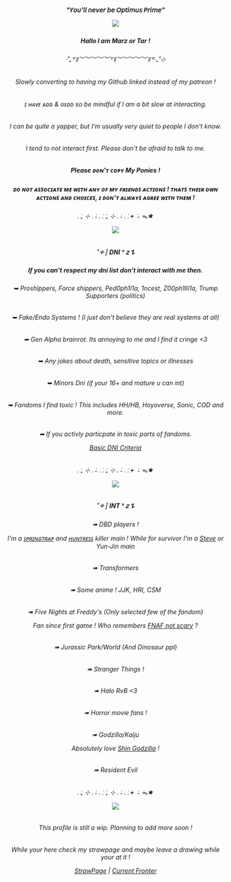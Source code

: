 <h5 align="center">"𝘠𝘰𝘶'𝘭𝘭 𝘯𝘦𝘷𝘦𝘳 𝘣𝘦 𝘖𝘱𝘵𝘪𝘮𝘶𝘴 𝘗𝘳𝘪𝘮𝘦"

<p align="center">
  <img src="https://media1.tenor.com/m/pu1jAWi9yW4AAAAC/transformers-bumblebee.gif" />
</p>

<h5 align="center">Hallo I am Marz or Tar !  
<h6 align="center">‧˚₊꒷꒦︶︶︶︶︶꒷꒦︶︶︶︶︶꒦꒷‧₊˚⊹
<h6 align="center">Slowly converting to having my Github linked instead of my patreon ! 
<h6 align="center">ɪ ʜᴀᴠᴇ ᴀᴅᴅ & ᴏꜱᴅᴅ so be mindful if I am a bit slow at interacting. 
<h6 align="center">I can be quite a yapper, but I'm usually very quiet to people I don't know.
<h6 align="center">I tend to not interact first. Please don't be afraid to talk to me.
<h5 align="center">Please ᴅᴏɴ'ᴛ ᴄᴏᴘʏ My Ponies !
<h5 align="center">ᴅᴏ ɴᴏᴛ ᴀꜱꜱᴏᴄɪᴀᴛᴇ ᴍᴇ ᴡɪᴛʜ ᴀɴʏ ᴏꜰ ᴍʏ ꜰʀɪᴇɴᴅꜱ ᴀᴄᴛɪᴏɴꜱ ! ᴛʜᴀᴛꜱ ᴛʜᴇɪʀ ᴏᴡɴ ᴀᴄᴛɪᴏɴꜱ ᴀɴᴅ ᴄʜᴏɪᴄᴇꜱ, ɪ ᴅᴏɴ'ᴛ ᴀʟᴡᴀʏꜱ ᴀɢʀᴇᴇ ᴡɪᴛʜ ᴛʜᴇᴍ !
<h6 align="center">. ݁₊ ⊹ . ݁˖ . ݁. ݁₊ ⊹ . ݁˖ . ݁.𖥔 ݁ ˖ ᯓ★

<p align="center">
  <img src="https://media.tenor.com/KH8xZyQX9KQAAAAM/springtrap-fnaf.gif" />
</p>

<h5 align="center">˚✧┆ DNI ᶻ 𝗓 𐰁
<h5 align="center">If you can't respect my dni list don't interact with me then.


<h6 align="center">➥ Proshippers, Force shippers, Ped0ph1l1a, 1ncest, Z00ph1lli1a, Trump Supporters (politics)
<h6 align="center">➥ Fake/Endo Systems ! (I just don't believe they are real systems at all)
<h6 align="center">➥ Gen Alpha brainrot. Its annoying to me and I find it cringe <3
<h6 align="center">➥ Any jokes about death, sensitive topics or illnesses
<h6 align="center">➥ Minors Dni (if your 16+ and mature u can int)
<h6 align="center">➥ Fandoms I find toxic ! This includes HH/HB, Hoyoverse, Sonic, COD and more.
<h6 align="center">➥ If you activly particpate in toxic parts of fandoms.

[Basic DNI Criteria](https://dni-criteria.carrd.co/)
<h6 align="center">. ݁₊ ⊹ . ݁˖ . ݁. ݁₊ ⊹ . ݁˖ . ݁.𖥔 ݁ ˖ ᯓ★

<p align="center">
  <img src="https://preview.redd.it/r7ujo1d670jf1.jpeg?width=640&crop=smart&auto=webp&s=367381d0ea5b24e6bfbb213e5a307f3af0f35f07" />
</p>

<h5 align="center">˚✧┆ INT ᶻ 𝗓 𐰁
<h6 align="center">➠ DBD players !

I'm a [ꜱᴘʀɪɴɢᴛʀᴀᴘ](https://youtu.be/_lsEERSC0Go?si=JDDHno0tGy81PFxY&t=4) and [ʜᴜɴᴛʀᴇꜱꜱ](https://youtu.be/9sXTC-uzjWM?si=lJ5L5ONp5Hy60dgg&t=4) killer main ! While for survivor I'm a [Steve](https://youtube.com/shorts/cfzws6Q8Dn0?si=oztB-5Z9O_G_KJ9X) or Yun-Jin main 

<h6 align="center">➠ Transformers
<h6 align="center">➠ Some anime ! JJK, HRI, CSM
<h6 align="center">➠ Five Nights at Freddy's (Only selected few of the fandom)

Fan since first game ! Who remembers [FNAF not scary](https://youtu.be/20musPh8lXI?si=N4AsxwH4PA9xokhG) ?
<h6 align="center">➠ Jurassic Park/World (And Dinosaur ppl)
<h6 align="center">➠ Stranger Things !
<h6 align="center">➠ Halo RvB <3
<h6 align="center">➠ Horror movie fans ! 
<h6 align="center">➠ Godzilla/Kaiju

Absolutely love [Shin Godzilla](https://youtu.be/UPuWdr6lyfU?si=BVB3EXdnN38DFza5) !

<h6 align="center">➠ Resident Evil

<h6 align="center">. ݁₊ ⊹ . ݁˖ . ݁. ݁₊ ⊹ . ݁˖ . ݁.𖥔 ݁ ˖ ᯓ★

<p align="center">
  <img src="https://64.media.tumblr.com/2a3d7bd30ffd80089647432ed3eacdd7/cb437cb6922fe4ed-0d/s540x810/b8053f6e00ace0615cd1cb2e80b8ff32bd66cc15.gif" />
</p>
  
<h6 align="center">This profile is still a wip. Planning to add more soon !
<h6 align="center">While your here check my strawpage and maybe leave a drawing while your at it !  

[StrawPage](https://pablo4u.straw.page) | [Current Fronter](https://pluralkit.xyz/f/azvjwp)
<!--
**TarnishMarz/TarnishMarz** is a ✨ _special_ ✨ repository because its `README.md` (this file) appears on your GitHub profile.

Here are some ideas to get you started:

- 🔭 I’m currently working on ...
- 🌱 I’m currently learning ...
- 👯 I’m looking to collaborate on ...
- 🤔 I’m looking for help with ...
- 💬 Ask me about ...
- 📫 How to reach me: ...
- 😄 Pronouns: ...
- ⚡ Fun fact: ...
-->
